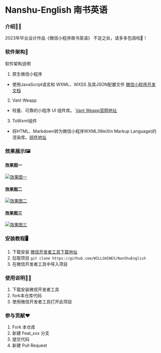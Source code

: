 # Nanshu-English 南书英语

### 介绍👩‍💻

2023年毕业设计作品《微信小程序南书英语》
不足之处，请多多包涵哈🤝！

### 软件架构🚀

软件架构说明
1. 原生微信小程序
* 使用JavaScript语言和 WXML、WXSS 及其JSON配置文件 [微信小程序开发文档](https://developers.weixin.qq.com/doc/offiaccount/Getting_Started/Overview.html)
2. Vant Weapp
* 轻量、可靠的小程序 UI 组件库。 [Vant Weapp官网地址](https://vant-contrib.gitee.io/vant-weapp/#/quickstart)
3. ToWxml组件
* 将HTML、Markdown转为微信小程序WXML(WeiXin Markup Language)的渲染库。[组件地址](https://github.com/sbfkcel/towxml)
  
### 效果展示🖼️

#### 效果图一
[![效果图一](https://s1.ax1x.com/2023/08/11/pPn48Nq.md.png)](https://imgse.com/i/pPn48Nq)

#### 效果图二
[![效果图二](https://s1.ax1x.com/2023/08/11/pPn43En.md.png)](https://imgse.com/i/pPn43En)

#### 效果图三
[![效果图三](https://s1.ax1x.com/2023/08/11/pPn4lHs.md.png)](https://imgse.com/i/pPn4lHs)

### 安装教程🖥️

1. 下载安装   [微信开发者工具下载地址](https://developers.weixin.qq.com/miniprogram/dev/devtools/devtools.html)
2. 拉取项目
 ``` git clone https://github.com/WILLSHINES/NanShuEnglish ```
3. 在微信开发者工具中导入项目

### 使用说明🧑‍💻

1.  下载安装微信开发者工具
2.  fork本仓库代码
3.  使用微信开发者工具打开此项目

### 参与贡献❤️

1.  Fork 本仓库
2.  新建 Feat_xxx 分支
3.  提交代码
4.  新建 Pull Request

